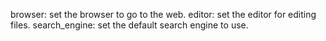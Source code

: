 browser: set the browser to go to the web.
editor: set the editor for editing files.
search_engine: set the default search engine to use.

